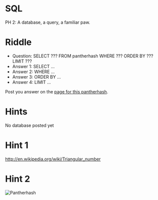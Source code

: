 SQL
====

PH 2: A database, a query, a familiar paw.

Riddle
===
* Question: SELECT ??? FROM pantherhash WHERE ??? ORDER BY ??? LIMIT ???
* Answer 1: SELECT ...
* Answer 2: WHERE ...
* Answer 3: ORDER BY ...
* Answer 4: LIMIT ...

Post you answer on the [page for this pantherhash](http://pantherhash.com/ph_2/ "SQL").

Hints
===
No database posted yet

Hint 1
==
http://en.wikipedia.org/wiki/Triangular_number

Hint 2
==
![Pantherhash](http://pantherhash.com/wp-content/uploads/2012/10/panterhash-150x150.png "Pantherhash")
